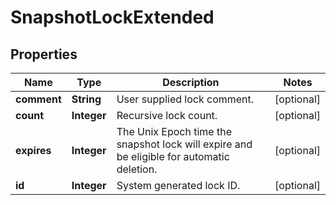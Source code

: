 
# SnapshotLockExtended

## Properties
Name | Type | Description | Notes
------------ | ------------- | ------------- | -------------
**comment** | **String** | User supplied lock comment. |  [optional]
**count** | **Integer** | Recursive lock count. |  [optional]
**expires** | **Integer** | The Unix Epoch time the snapshot lock will expire and be eligible for automatic deletion. |  [optional]
**id** | **Integer** | System generated lock ID. |  [optional]



